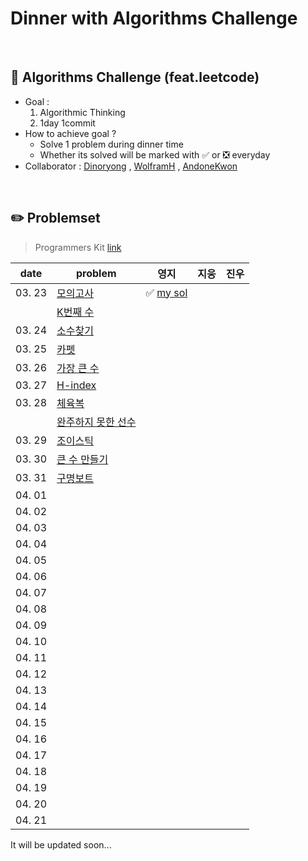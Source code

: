 # Dinner with Algorithms Challenge
<br>

## :notebook_with_decorative_cover: Algorithms Challenge (feat.leetcode)

- Goal : 
  1. Algorithmic Thinking
  2. 1day 1commit
- How to  achieve goal ?
  - Solve 1 problem during dinner time
  - Whether its solved will be marked with :white_check_mark: or :negative_squared_cross_mark: everyday
- Collaborator : [Dinoryong](https://github.com/Dinoryong) , [WolframH]() ,  [AndoneKwon]()

<br>

## :pencil2: Problemset

>  Programmers Kit   [link](https://programmers.co.kr/learn/challenges)

| date   | problem                                                      | 영지                                                         | 지웅 | 진우 |
| ------ | ------------------------------------------------------------ | ------------------------------------------------------------ | ---- | ---- |
| 03. 23 | [모의고사](https://programmers.co.kr/learn/courses/30/lessons/42840?language=python3) | :white_check_mark: [my sol](https://github.com/Dinoryong/algo-dinner/blob/main/%EB%AA%A8%EC%9D%98%EA%B3%A0%EC%82%AC/%EB%AA%A8%EC%9D%98%EA%B3%A0%EC%82%AC_yz.md) |      |      |
|        | [K번째 수](https://programmers.co.kr/learn/courses/30/lessons/42748) |                                                              |      |      |
| 03. 24 | [소수찾기](https://programmers.co.kr/learn/courses/30/lessons/42839) |                                                              |      |      |
| 03. 25 | [카펫](https://programmers.co.kr/learn/courses/30/lessons/42842) |                                                              |      |      |
| 03. 26 | [가장 큰 수](https://programmers.co.kr/learn/courses/30/lessons/42746) |                                                              |      |      |
| 03. 27 | [H-index](https://programmers.co.kr/learn/courses/30/lessons/42747) |                                                              |      |      |
| 03. 28 | [체육복](https://programmers.co.kr/learn/courses/30/lessons/42862) |                                                              |      |      |
|        | [완주하지 못한 선수](https://programmers.co.kr/learn/courses/30/lessons/42576) |                                                              |      |      |
| 03. 29 | [조이스틱](https://programmers.co.kr/learn/courses/30/lessons/42860) |                                                              |      |      |
| 03. 30 | [큰 수 만들기](https://programmers.co.kr/learn/courses/30/lessons/42883) |                                                              |      |      |
| 03. 31 | [구명보트](https://programmers.co.kr/learn/courses/30/lessons/42885) |                                                              |      |      |
| 04. 01 |                                                              |                                                              |      |      |
| 04. 02 |                                                              |                                                              |      |      |
| 04. 03 |                                                              |                                                              |      |      |
| 04. 04 |                                                              |                                                              |      |      |
| 04. 05 |                                                              |                                                              |      |      |
| 04. 06 |                                                              |                                                              |      |      |
| 04. 07 |                                                              |                                                              |      |      |
| 04. 08 |                                                              |                                                              |      |      |
| 04. 09 |                                                              |                                                              |      |      |
| 04. 10 |                                                              |                                                              |      |      |
| 04. 11 |                                                              |                                                              |      |      |
| 04. 12 |                                                              |                                                              |      |      |
| 04. 13 |                                                              |                                                              |      |      |
| 04. 14 |                                                              |                                                              |      |      |
| 04. 15 |                                                              |                                                              |      |      |
| 04. 16 |                                                              |                                                              |      |      |
| 04. 17 |                                                              |                                                              |      |      |
| 04. 18 |                                                              |                                                              |      |      |
| 04. 19 |                                                              |                                                              |      |      |
| 04. 20 |                                                              |                                                              |      |      |
| 04. 21 |                                                              |                                                              |      |      |

It will be updated soon...













